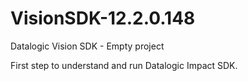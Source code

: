 # VisionSDK-12.2.0.148
Datalogic Vision SDK - Empty project

First step to understand and run Datalogic Impact SDK.

